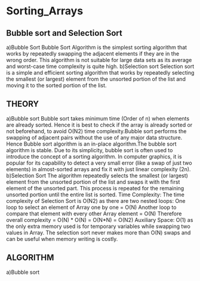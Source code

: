 # Sorting_Arrays
## Bubble sort and Selection Sort
a)Bubble Sort
Bubble Sort Algorithm is the simplest sorting algorithm that works by repeatedly swapping the adjacent elements if they are in the wrong order. This algorithm is not suitable for large data sets as its average and worst-case time complexity is quite high.
b)Selection sort
Selection sort is a simple and efficient sorting algorithm that works by repeatedly selecting the smallest (or largest) element from the unsorted portion of the list and moving it to the sorted portion of the list. 

## THEORY
a)Bubble sort
Bubble sort takes minimum time (Order of n) when elements are already sorted. Hence it is best to check if the array is already sorted or not beforehand, to avoid O(N2) time complexity.Bubble sort performs the swapping of adjacent pairs without the use of any major data structure. Hence Bubble sort algorithm is an in-place algorithm.The bubble sort algorithm is stable.
Due to its simplicity, bubble sort is often used to introduce the concept of a sorting algorithm. 
In computer graphics, it is popular for its capability to detect a very small error (like a swap of just two elements) in almost-sorted arrays and fix it with just linear complexity (2n).
b)Selection Sort
The algorithm repeatedly selects the smallest (or largest) element from the unsorted portion of the list and swaps it with the first element of the unsorted part. This process is repeated for the remaining unsorted portion until the entire list is sorted. Time Complexity: The time complexity of Selection Sort is O(N2) as there are two nested loops:
One loop to select an element of Array one by one = O(N)
Another loop to compare that element with every other Array element = O(N)
Therefore overall complexity = O(N) * O(N) = O(N*N) = O(N2)
Auxiliary Space: O(1) as the only extra memory used is for temporary variables while swapping two values in Array. The selection sort never makes more than O(N) swaps and can be useful when memory writing is costly. 

## ALGORITHM
a)Bubble sort


